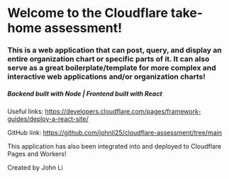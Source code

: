 # Welcome to the Cloudflare take-home assessment!

### This is a web application that can post, query, and display an entire organization chart or specific parts of it. It can also serve as a great boilerplate/template for more complex and interactive web applications and/or organization charts!

##### Backend built with Node | Frontend built with React

Useful links: https://developers.cloudflare.com/pages/framework-guides/deploy-a-react-site/ 

GitHub link: https://github.com/johnli25/cloudflare-assessment/tree/main 

This application has also been integrated into and deployed to Cloudflare Pages and Workers!

Created by John Li
